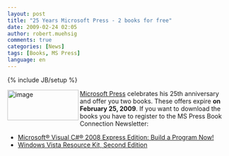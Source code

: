 ```yaml
---
layout: post
title: "25 Years Microsoft Press - 2 books for free"
date: 2009-02-24 02:05
author: robert.muehsig
comments: true
categories: [News]
tags: [Books, MS Press]
language: en
---
```

{% include JB/setup %}
<p><a href="{{BASE_PATH}}/assets/wp-images-en/image50.png"><img style="border-top-width: 0px; border-left-width: 0px; border-bottom-width: 0px; border-right-width: 0px" height="69" alt="image" src="{{BASE_PATH}}/assets/wp-images-en/image-thumb56.png" width="161" align="left" border="0" /></a> <a href="http://microsoftpressdev.libredigital.com/developertools/">Microsoft Press</a> celebrates his 25th anniversary and offer you two books. These offers expire <strong>on February 25, 2009</strong>. If you want to download the books you have to register to the MS Press Book Connection Newsletter: </p>  <ul>   <li><a href="http://csna01.libredigital.com/?urrs4gt63d">Microsoft&#174; Visual C#&#174; 2008 Express Edition: Build a Program Now!</a> </li>    <li><a href="http://csna01.libredigital.com/?urws8un4p7">Windows Vista Resource Kit, Second Edition</a> </li> </ul>
